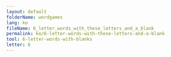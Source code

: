 ```yaml
---
layout: default
folderName: wordgames
lang: ko
fileName: 6_letter_words_with_these_letters_and_a_blank
permalink: ko/6-letter-words-with-these-letters-and-a-blank
tool: 6-letter-words-with-blanks
letter: 6
---
```


